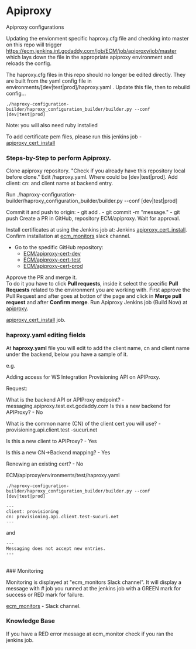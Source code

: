 # Apiproxy
Apiproxy configurations

Updating the envionment specific haproxy.cfg file and checking into master on this repo will trigger
https://ecm.jenkins.int.godaddy.com/job/ECM/job/apiproxy/job/master
which lays down the file in the appropriate apiproxy environment and reloads the config.

The haproxy.cfg files in this repo should no longer be edited directly.   They are built from the
yaml config file in environments/[dev|test|prod]/haproxy.yaml .   Update this file, then
to rebuild config...
```
./haproxy-configuration-builder/haproxy_configuration_builder/builder.py --conf [dev|test|prod]
```
Note: you will also need ruby installed

To add certificate pem files, please run this jenkins job - [apiproxy_cert_install](https://ecm.jenkins.int.godaddy.com/job/apiproxy_cert_install)

### Steps-by-Step to perform Apiproxy.

Clone apiproxy repository. "Check if you already have this repository local before clone."
Edit <environment>/haproxy.yaml. Where <environment> could be [dev|test|prod]. Add client: cn: and client name at backend entry.

Run ./haproxy-configuration-builder/haproxy_configuration_builder/builder.py --conf [dev|test|prod]
    
Commit it and push to origin:
    - git add .
    - git commit -m "message."
    - git push 
Create a PR in GitHub, repository ECM/apiproxy. Wait for approval.

Install certificates at using the Jenkins job at: Jenkins [apiproxy_cert_install](https://ecm.jenkins.int.godaddy.com/job/apiproxy_cert_install).
Confirm installation at [ecm_monitors](https://godaddy.slack.com/archives/C04S9FGV4) slack channel.
<br/>
- Go to the spedific GitHub repository:
    - [ECM/apiproxy-cert-dev](https://github.secureserver.net/ECM/apiproxy-certs-dev)
    - [ECM/apiproxy-cert-test](https://github.secureserver.net/ECM/apiproxy-certs-test)
    - [ECM/apiproxy-cert-prod](https://github.secureserver.net/ECM/apiproxy-certs-prod)

Approve the PR and merge it.
<br/>
To do it you have to click **Pull requests**, inside it select the specific **Pull Requests** related to the environment you are working with. First approve the Pull Request and after goes at botton of the page and click in **Merge pull request** and after **Confirm merge**.
Run Apiproxy Jenkins job (Build Now) at [apiproxy](https://ecm.jenkins.int.godaddy.com/job/ECM/job/apiproxy/job/master/).
<br/>

[apiproxy_cert_install](https://ecm.jenkins.int.godaddy.com/job/apiproxy_cert_install/) job.
<br/>

### haproxy.yaml editing fields

At **haproxy.yaml** file you will edit to add the client name, cn and client name under the backend, below you have a sample of it.

e.g.
    
Adding access for WS Integration Provisioning API on APIProxy.

Request:
    
What is the backend API or APIProxy endpoint? - messaging.apiproxy.test.ext.godaddy.com
Is this a new backend for APIProxy? - No
    
What is the common name (CN) of the client cert you will use? - provisioning.api.client.test -sucuri.net

Is this a new client to APIProxy? - Yes

Is this a new CN→Backend mapping? - Yes

Renewing an existing cert? - No

ECM/apiproxy/environments/test/haproxy.yaml

```
./haproxy-configuration-builder/haproxy_configuration_builder/builder.py --conf [dev|test|prod]
```
```
---
client: provisioning
cn: provisioning.api.client.test-sucuri.net
---
```
and
```
---
Messaging does not accept new entries.
---
```
<br/>
### Monitoring

Monitoring is displayed at "ecm_monitors Slack channel". It will display a message with # job you runned at the jenkins job with a GREEN mark for success or RED mark for failure.

[ecm_monitors](https://godaddy.slack.com/archives/C04S9FGV4) - Slack channel.

### Knowledge Base

If you have a RED error message at ecm_monitor check if you ran the jenkins job.
